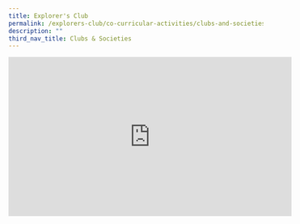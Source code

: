 ```yaml
---
title: Explorer's Club
permalink: /explorers-club/co-curricular-activities/clubs-and-societies/permalink/
description: ""
third_nav_title: Clubs & Societies
---
```

<iframe width="560" height="315" src="https://www.youtube.com/embed/LAmIIr0RIXw" title="YouTube video player" frameborder="0" allow="accelerometer; autoplay; clipboard-write; encrypted-media; gyroscope; picture-in-picture" allowfullscreen></iframe>